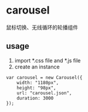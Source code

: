 # carousel
鼠标切换、无线循环的轮播组件

## usage
1. import *.css file and *.js file
2. create an instance
```
var carousel = new Carousel({
	width: "1180px",
	height: "98px",
	url: "carousel.json",
	duration: 3000
});
```
